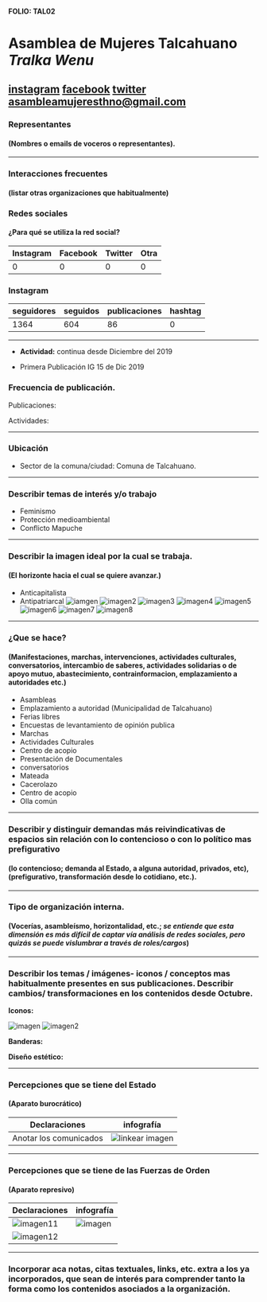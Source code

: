 #### FOLIO: TAL02
# Asamblea de Mujeres Talcahuano *Tralka Wenu*

[instagram](https://www.instagram.com/asambleamujeresthno/)
[facebook](https://www.facebook.com/asambleamujeresdethno/)
[twitter]()
<asambleamujeresthno@gmail.com>
---

### Representantes
#### (Nombres o emails de voceros o representantes).

---
### Interacciones frecuentes
#### (listar otras organizaciones que habitualmente)

### Redes sociales
#### ¿Para qué se utiliza la red social?
| Instagram | Facebook | Twitter | Otra 
|---|---|---|---|
|0|0|0|0|

### **Instagram**
| seguidores | seguidos | publicaciones | hashtag |
|---|---|---|---|
|1364|604|86|0|

---

* **Actividad:** continua desde Diciembre del 2019    

* Primera Publicación IG 15 de Dic 2019 

### Frecuencia de publicación.

Publicaciones:

Actividades:

---
### Ubicación
* Sector de la comuna/ciudad: Comuna de Talcahuano. 

---
### Describir temas de interés y/o trabajo

* Feminismo
* Protección medioambiental
* Conflicto Mapuche

---
### Describir la imagen ideal por la cual se trabaja.
#### (El horizonte hacia el cual se quiere avanzar.)

* Anticapitalista 
* Antipatriarcal 
![iamgen](89318131_638878043322553_6685060037677824374_n.jpg)
![imagen2](89600716_789946311748811_3956996993995734362_n.jpg)
![imagen3](89435454_695614254332436_5563109842883393847_n.jpg)
![imagen4](89416773_790378434705342_9116442764975111374_n.jpg)
![imagen5](89696524_277614399888280_5835598020595439539_n.jpg)
![imagen6](89342621_194004638554449_6076365028808597171_n.jpg)
![imagen7](89419967_2490408954553908_9028314476724416585_n.jpg)
![imagen8](89941002_596087501248867_760216643127561362_n.jpg)
---
### ¿Que se hace?
#### (Manifestaciones, marchas, intervenciones, actividades culturales, conversatorios, intercambio de saberes, actividades solidarias o de apoyo mutuo, abastecimiento, contrainformacion, emplazamiento a autoridades etc.)

* Asambleas
* Emplazamiento a autoridad (Municipalidad de Talcahuano)
* Ferias libres
* Encuestas de levantamiento de opinión publica
* Marchas
* Actividades Culturales
* Centro de acopio
* Presentación de Documentales
* conversatorios
* Mateada
* Cacerolazo
* Centro de acopio
* Olla común

---
### Describir y distinguir demandas más reivindicativas de espacios sin relación con lo contencioso o con lo político mas prefigurativo
#### (lo contencioso; demanda al Estado, a alguna autoridad, privados, etc), (prefigurativo, transformación desde lo cotidiano, etc.).

---
### Tipo de organización interna.
#### (Vocerías, asambleísmo, horizontalidad, etc.; *se entiende que esta dimensión es más difícil de captar vía análisis de redes sociales, pero quizás se puede vislumbrar a través de roles/cargos*)

---
### Describir los temas / imágenes- iconos / conceptos mas habitualmente presentes en sus publicaciones. Describir cambios/ transformaciones en los contenidos desde Octubre.

**Iconos:**

![imagen](99424794_249464639496137_1981788666120951767_n.jpg)
![imagen2](89117986_2773040022732205_8706905659309350725_n.jpg)


**Banderas:**

**Diseño estético:**

> 
---
### Percepciones que se tiene del Estado
#### (Aparato burocrático)

| Declaraciones | infografía | 
|---|---|
|Anotar los comunicados | ![linkear imagen]() |

---
### Percepciones que se tiene de las Fuerzas de Orden
#### (Aparato represivo)

| Declaraciones | infografía | 
|---|---|
|![imagen11](106721938_738887573526176_7732261630433432987_n.jpg) | ![imagen]() |
|![imagen12](106914232_139404211115027_8384282935256398288_n.jpg) ||

---
### Incorporar aca notas, citas textuales, links, etc. extra a los ya incorporados, que sean de interés para comprender tanto la forma como los contenidos asociados a la organización.
